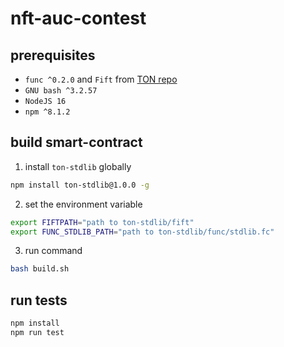 # nft-auc-contest

## prerequisites

- `func ^0.2.0` and `Fift` from [TON repo](https://github.com/ton-blockchain/ton)
- `GNU bash ^3.2.57`
- `NodeJS 16` 
- `npm ^8.1.2`

## build smart-contract

1. install `ton-stdlib` globally
```bash
npm install ton-stdlib@1.0.0 -g
```
 
2. set the environment variable 
```bash
export FIFTPATH="path to ton-stdlib/fift"
export FUNC_STDLIB_PATH="path to ton-stdlib/func/stdlib.fc"
```

3. run command
```bash
bash build.sh
```

## run tests

```bash
npm install
npm run test
```
